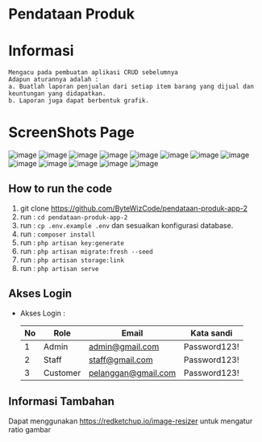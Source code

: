 # Pendataan Produk

# Informasi
```
Mengacu pada pembuatan aplikasi CRUD sebelumnya 
Adapun aturannya adalah :
a. Buatlah laporan penjualan dari setiap item barang yang dijual dan keuntungan yang didapatkan.
b. Laporan juga dapat berbentuk grafik.
```
# ScreenShots Page
![image](https://github.com/ByteWizCode/pendataan-produk-app-2/assets/136901319/3e1e0fef-cc77-49f6-87bf-4d95946fd038)
![image](https://github.com/ByteWizCode/pendataan-produk-app-2/assets/136901319/a19a98b4-55dd-4716-b4f0-99d445faa9fb)
![image](https://github.com/ByteWizCode/pendataan-produk-app-2/assets/136901319/40ed0844-2580-4d1f-994a-7167a0f27ede)
![image](https://github.com/ByteWizCode/pendataan-produk-app-2/assets/136901319/4f6a819d-60f1-4862-a150-d2bb142b3377)
![image](https://github.com/ByteWizCode/pendataan-produk-app-2/assets/136901319/00ecbd13-1085-4ffb-8d3c-aebb3a2083e2)
![image](https://github.com/ByteWizCode/pendataan-produk-app-2/assets/136901319/36d0578f-35c2-4d0e-a6f6-2f545ef1bb7b)
![image](https://github.com/ByteWizCode/pendataan-produk-app-2/assets/136901319/3cbe9484-4393-470f-b318-7f2089a428bc)
![image](https://github.com/ByteWizCode/pendataan-produk-app-2/assets/136901319/2dea6be9-4d09-461c-b0c0-343f3d058035)
![image](https://github.com/ByteWizCode/pendataan-produk-app-2/assets/136901319/bf5e9725-639d-4664-8908-88fb6485071b)
![image](https://github.com/ByteWizCode/pendataan-produk-app-2/assets/136901319/b6117bd5-daed-4cfe-a31e-c2be0a5dcfb4)
![image](https://github.com/ByteWizCode/pendataan-produk-app-2/assets/136901319/72ec5142-224c-4466-a835-faf85c8fe630)
![image](https://github.com/ByteWizCode/pendataan-produk-app-2/assets/136901319/ff2d78cc-7b4b-413b-a724-f7021a436cf9)
![image](https://github.com/ByteWizCode/pendataan-produk-app-2/assets/136901319/b4c3f71c-05ad-4c42-ac61-85a32e98a5e2)

## How to run the code

1. git clone https://github.com/ByteWizCode/pendataan-produk-app-2 
2. run : `cd pendataan-produk-app-2`
3. run : `cp .env.example .env` dan sesuaikan konfigurasi database. 
3. run : `composer install`
4. run : `php artisan key:generate`
5. run : `php artisan migrate:fresh --seed`
6. run : `php artisan storage:link`
7. run : `php artisan serve`


## Akses Login
- Akses Login :

  | No   | Role         | Email                 | Kata sandi   |
  | ---- | -----------  | -------------------   | -----------  |
  | 1    | Admin        | admin@gmail.com       | Password123! |
  | 2    | Staff        | staff@gmail.com       | Password123! |
  | 3    | Customer     | pelanggan@gmail.com   | Password123! |

## Informasi Tambahan
Dapat menggunakan https://redketchup.io/image-resizer untuk mengatur ratio gambar 
